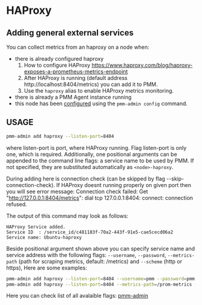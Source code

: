 # HAProxy

## Adding general external services

You can collect metrics from an haproxy on a node when:

* there is already configured haproxy
  1. How to configure HAProxy https://www.haproxy.com/blog/haproxy-exposes-a-prometheus-metrics-endpoint
  2. After HAProxy is running (default address http://localhost:8404/metrics) you can add it to PMM.
  3. Use the `haproxy` alias to enable HAProxy metrics monitoring.
* there is already a PMM Agent instance running
* this node has been [configured](/setting-up/client/index.md) using the `pmm-admin config` command.

## USAGE

```sh
pmm-admin add haproxy --listen-port=8404
```

where listen-port is port, where HAProxy running. Flag listen-port is only one, which is required.
Additionally, one positional arguments can be appended to the command line flags: a service name to be used
by PMM. If not specified, they are substituted
automatically as `<node>-haproxy`.

During adding here is connection check (can be skipped by flag --skip-connection-check).
If HAProxy doesnt running properly on given port then you will see error message:
Connection check failed: Get "http://127.0.0.1:8404/metrics": dial tcp 127.0.0.1:8404: connect: connection refused.

The output of this command may look as follows:

```
HAProxy Service added.
Service ID  : /service_id/c481183f-70a2-443f-91e5-cae5cecd06a2
Service name: Ubuntu-haproxy
```

Beside positional argument shown above you can specify service name and
service address with the following flags: `--username`, `--password`, `--metrics-path` (path for scraping metrics, default: /metrics) and `--scheme` (http or https), Here are some examples:

```sh
pmm-admin add haproxy --listen-port=8404 --username=pmm --password=pmm new-haproxy
pmm-admin add haproxy --listen-port=8404 --metrics-path=/prom-metrics --scheme=https
```

Here you can check list of all avalaible flags: [pmm-admin](../../details/commands/pmm-admin.md)